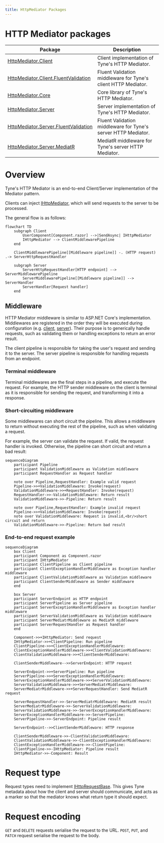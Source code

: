 ```yaml
---
title: HttpMediator Packages
---
```


# HTTP Mediator packages

| Package | Description |
| ------- | ----------- |
| [HttpMediator.Client](./HttpMediator/HttpMediator.Client.md)                                   | Client implementation of Tyne's HTTP Mediator. |
| [HttpMediator.Client.FluentValidation](./HttpMediator/HttpMediator.Client.FluentValidation.md) | Fluent Validation middleware for Tyne's client HTTP Mediator. |
| [HttpMediator.Core](./HttpMediator/HttpMediator.Core.md)                                       | Core library of Tyne's HTTP Mediator. |
| [HttpMediator.Server](./HttpMediator/HttpMediator.Server.md)                                   | Server implementation of Tyne's HTTP Mediator. |
| [HttpMediator.Server.FluentValidation](./HttpMediator/HttpMediator.Server.FluentValidation.md) | Fluent Validation middleware for Tyne's server HTTP Mediator. |
| [HttpMediator.Server.MediatR](./HttpMediator/HttpMediator.Server.MediatR.md)                   | MediatR middleware for Tyne's server HTTP Mediator. |

# Overview
Tyne's HTTP Mediator is an end-to-end Client/Server implementation of the Mediator pattern.

Clients can inject [IHttpMediator](xref:Tyne.HttpMediator.Client.IHttpMediator), which will send requests to the server to be processed.

The general flow is as follows:

```mermaid
flowchart TD
    subgraph Client
        UserComponent[Component.razor] -->|SendAsync| IHttpMediator
        IHttpMediator --> ClientMiddlewarePipeline
    end

    ClientMiddlewarePipeline[[Middleware pipeline]] -. (HTTP request) .-> ServerHttpRequestHandler

    subgraph Server
        ServerHttpRequestHandler[HTTP endpoint] --> ServerMiddlewarePipeline
        ServerMiddlewarePipeline[[Middleware pipeline]] --> ServerHandler
        ServerHandler[Request handler]
    end
```

## Middleware
HTTP Mediator middleware is similar to ASP.NET Core's implementation.
Middlewares are registered in the order they will be executed during configuration
(e.g. [client](./HttpMediator/HttpMediator.Client.md), [server](./HttpMediator/HttpMediator.Server.md)).
Their purpose is to generically handle requests, such as validating them or handling exceptions to return an error result.

The client pipeline is responsible for taking the user's request and sending it to the server.
The server pipeline is responsible for handling requests from an endpoint.

### Terminal middleware
Terminal middlewares are the final steps in a pipeline, and execute the request. For example, the HTTP sender middleware on the client is terminal as it is responsible for sending the request, and transforming it into a response.

### Short-circuiting middleware
Some middlewares can short circuit the pipeline. This allows a middleware to return without executing the rest of the pipeline, such as when validating a request.

For example, the server can validate the request. If valid, the request handler is invoked. Otherwise, the pipeline can short circuit and return a bad result:

```mermaid
sequenceDiagram
    participant Pipeline
    participant ValidationMiddleware as Validation middleware
    participant RequestHandler as Request handler

    note over Pipeline,RequestHandler: Example valid request
    Pipeline->>+ValidationMiddleware: Invoke(request)
    ValidationMiddleware->>+RequestHandler: Invoke(request)
    RequestHandler->>-ValidationMiddleware: Return result
    ValidationMiddleware->>-Pipeline: Return result

    note over Pipeline,RequestHandler: Example invalid request
    Pipeline->>+ValidationMiddleware: Invoke(request)
    note over ValidationMiddleware: Request is invalid,<br/>short circuit and return
    ValidationMiddleware->>-Pipeline: Return bad result
```


### End-to-end request example
```mermaid
sequenceDiagram
    box Client
    participant Component as Component.razor
    participant IHttpMediator
    participant ClientPipeline as Client pipeline
    participant ClientExceptionHandlerMiddleware as Exception handler middleware
    participant ClientValidationMiddleware as Validation middleware
    participant ClientSenderMiddleware as Sender middleware
    end

    box Server
    participant ServerEndpoint as HTTP endpoint
    participant ServerPipeline as Server pipeline
    participant ServerExceptionHandlerMiddleware as Exception handler middleware
    participant ServerValidationMiddleware as Validation middleware
    participant ServerMediatrMiddleware as MediatR middleware
    participant ServerRequestHandler as Request handler
    end

    Component->>+IHttpMediator: Send request
    IHttpMediator->>+ClientPipeline: Run pipeline
    ClientPipeline->>+ClientExceptionHandlerMiddleware: 
    ClientExceptionHandlerMiddleware->>+ClientValidationMiddleware: 
    ClientValidationMiddleware->>+ClientSenderMiddleware: 

    ClientSenderMiddleware-->>ServerEndpoint: HTTP request

    ServerEndpoint->>+ServerPipeline: Run pipeline
    ServerPipeline->>+ServerExceptionHandlerMiddleware: 
    ServerExceptionHandlerMiddleware->>+ServerValidationMiddleware: 
    ServerValidationMiddleware->>+ServerMediatrMiddleware: 
    ServerMediatrMiddleware->>+ServerRequestHandler: Send MediatR request

    ServerRequestHandler->>-ServerMediatrMiddleware: MediatR result
    ServerMediatrMiddleware->>-ServerValidationMiddleware: 
    ServerValidationMiddleware->>-ServerExceptionHandlerMiddleware: 
    ServerExceptionHandlerMiddleware->>-ServerPipeline: 
    ServerPipeline->>-ServerEndpoint: Pipeline result

    ServerEndpoint-->>ClientSenderMiddleware: HTTP response

    ClientSenderMiddleware->>-ClientValidationMiddleware: 
    ClientValidationMiddleware->>-ClientExceptionHandlerMiddleware: 
    ClientExceptionHandlerMiddleware->>-ClientPipeline: 
    ClientPipeline->>-IHttpMediator: Pipeline result
    IHttpMediator->>-Component: Result
```

# Request type
Request types need to implement [IHttpRequestBase](xref:Tyne.HttpMediator.IHttpRequestBase`1). This gives Tyne metadata about how the client and server should communicate, and acts as a marker so that the mediator knows what return type it should expect.

# Request encoding
`GET` and `DELETE` requests serialise the request to the URL. `POST`, `PUT`, and `PATCH` request serialise the request to the body.
